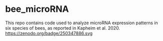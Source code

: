 # bee_microRNA
This repo contains code used to analyze microRNA expression patterns in six species of bees, as reported in Kapheim et al. 2020.
https://zenodo.org/badge/250347886.svg
